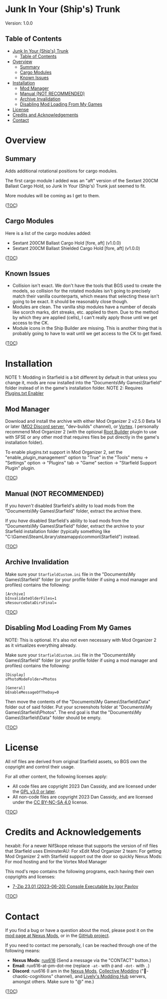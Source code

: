 Junk In Your (Ship's) Trunk
===========================
Version: 1.0.0

Table of Contents
-----------------
- [Junk In Your (Ship's) Trunk](#junk-in-your-ships-trunk)
    - [Table of Contents](#table-of-contents)
- [Overview](#overview)
    - [Summary](#summary)
    - [Cargo Modules](#cargo-modules)
    - [Known Issues](#known-issues)
- [Installation](#installation)
    - [Mod Manager](#mod-manager)
    - [Manual (NOT RECOMMENDED)](#manual-not-recommended)
    - [Archive Invalidation](#archive-invalidation)
    - [Disabling Mod Loading From My Games](#disabling-mod-loading-from-my-games)
- [License](#license)
- [Credits and Acknowledgements](#credits-and-acknowledgements)
- [Contact](#contact)


Overview
========

Summary
-------
Adds additional rotational positions for cargo modules.

The first cargo module I added was an "aft" version of the Sextant 200CM Ballast Cargo Hold, so Junk In Your (Ship's) Trunk just seemed to fit.

More modules will be coming as I get to them.

([TOC](#table-of-contents))

Cargo Modules
-------------
Here is a list of the cargo modules added:
- Sextant 200CM Ballast Cargo Hold [fore, aft] (v1.0.0)
- Sextant 200CM Ballast Shielded Cargo Hold [fore, aft] (v1.0.0)

([TOC](#table-of-contents))

Known Issues
------------
- Collision isn't exact. We don't have the tools that BGS used to create the models, so collision for the rotated modules isn't going to precisely match their vanilla counterparts, which means that selecting these isn't going to be exact. It should be reasonably close though.
- Modules are clean. The vanilla ship modules have a number of decals like scorch marks, dirt streaks, etc. applied to them. Due to the method by which they are applied (cells), I can't really apply those until we get access to the CK.
- Module icons in the Ship Builder are missing. This is another thing that is probably going to have to wait until we get access to the CK to get fixed.

([TOC](#table-of-contents))


Installation
============
NOTE 1: Modding in Starfield is a bit different by default in that unless you change it, mods are now installed into the "Documents\My Games\Starfield" folder instead of in the game's installation folder.
NOTE 2: Requires [Plugins.txt Enabler](https://www.nexusmods.com/starfield/mods/4157)

Mod Manager
-----------
Download and install the archive with either Mod Organizer 2 v2.5.0 Beta 14 or later ([MO2 Discord server](https://discord.gg/AKE9wRGpy4), "dev-builds" channel), or [Vortex](https://www.nexusmods.com/site/mods/1). I personally recommend Mod Organizer 2 (with the optional [Root Builder](https://kezyma.github.io/?p=rootbuilder) plugin to use with SFSE or any other mod that requires files be put directly in the game's installation folder).

To enable plugins.txt support in Mod Organizer 2, set the "enable_plugin_management" option to "True" in the "Tools" menu -> "Settings" option -> "Plugins" tab -> "Game" section -> "Starfield Support Plugin" plugin.

([TOC](#table-of-contents))

Manual (NOT RECOMMENDED)
------------------------
If you _haven't_ disabled Starfield's ability to load mods from the "Documents\My Games\Starfield" folder, extract the archive there.

If you _have_ disabled Starfield's ability to load mods from the "Documents\My Games\Starfield" folder, extract the archive to your Starfield installation folder (typically something like "C:\Games\SteamLibrary\steamapps\common\Starfield") instead.

([TOC](#table-of-contents))

Archive Invalidation
--------------------
Make sure your `StarfieldCustom.ini` file in the "Documents\My Games\Starfield" folder (or your profile folder if using a mod manager and profiles) contains the following:

    [Archive]
    bInvalidateOlderFiles=1
    sResourceDataDirsFinal=

([TOC](#table-of-contents))

Disabling Mod Loading From My Games
-----------------------------------
NOTE: This is optional. It's also not even necessary with Mod Organizer 2 as it virtualizes everything already.

Make sure your `StarfieldCustom.ini` file in the "Documents\My Games\Starfield" folder (or your profile folder if using a mod manager and profiles) contains the following:

    [Display]
    sPhotoModeFolder=Photos

    [General]
    bEnableMessageOfTheDay=0

Then move the contents of the "Documents\My Games\Starfield\Data" folder out of said folder. Put your screenshots folder at "Documents\My Games\Starfield\Photos". The end goal is that the "Documents\My Games\Starfield\Data" folder should be empty.

([TOC](#table-of-contents))


License
=======
All nif files are derived from original Starfield assets, so BGS own the copyright and control their usage.

For all other content, the following licenses apply:
- All code files are copyright 2023 Dan Cassidy, and are licensed under the [GPL v3.0 or later](https://www.gnu.org/licenses/gpl-3.0.en.html).
- All non-code files are copyright 2023 Dan Cassidy, and are licensed under the [CC BY-NC-SA 4.0](https://creativecommons.org/licenses/by-nc-sa/4.0/) license.

([TOC](#table-of-contents))


Credits and Acknowledgements
============================
hexabit: For a newer NifSkope release that supports the version of nif files that Starfield uses
ElminsterAU: For xEdit
Mod Organizer 2 team: For getting Mod Organizer 2 with Starfield support out the door so quickly
Nexus Mods: For mod hosting and for the Vortex Mod Manager

This mod's repo contains the following programs, each having their own copyrights and licenses:

- [7-Zip 23.01 (2023-06-20) Console Executable by Igor Pavlov](https://www.7-zip.org/)

([TOC](#table-of-contents))

Contact
=======
If you find a bug or have a question about the mod, please post it on the [mod page at Nexus Mods](https://www.nexusmods.com/starfield/mods/5954), or in the [GitHub project](https://github.com/rux616/starfield-junk-in-your-ships-trunk).

If you need to contact me personally, I can be reached through one of the following means:
- **Nexus Mods**: [rux616](https://www.nexusmods.com/users/124191) (Send a message via the "CONTACT" button.)
- **Email**: rux616-at-pm-dot-me (replace `-at-` with `@` and `-dot-` with `.`)
- **Discord**: rux616 (I am in the [Nexus Mods](https://discord.gg/nexusmods), [Collective Modding](https://discord.gg/pF9U5FmD6w) ("🔧-chaotic-cognitions" channel), and [Lively's Modding Hub](https://discord.gg/livelymods) servers, amongst others. Make sure to "@" me.)

([TOC](#table-of-contents))
